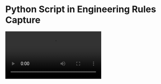 # Python Script in Engineering Rules Capture


<video controls >
     <source src="3DSwymPythonScriptinEngineeringRulesCapture.mp4" type="video/mp4">
</video>
<!-- 
![type:video](./PythonScriptinEngineeringRulesCapture/PythonScriptinEngineeringRulesCapture.mp4)
 -->
